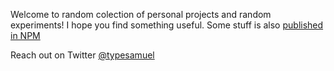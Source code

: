 Welcome to random colection of personal projects and random experiments! I hope you find something useful. Some stuff is also [published in NPM](https://www.npmjs.com/~samuelsh)

Reach out on Twitter [@typesamuel](https://twitter.com/TypeSamuel)
